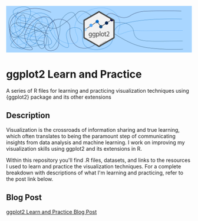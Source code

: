 ![ggplot2 Banner](./proj_header_005.jpg)

# ggplot2 Learn and Practice

A series of R files for learning and practicing visualization techniques using {ggplot2} package and its other extensions

## Description

Visualization is the crossroads of information sharing and true learning, which often translates to being the paramount step of communicating insights from data analysis and machine learning. I work on improving my visualization skills using ggplot2 and its extensions in R.

Within this repository you'll find .R files, datasets, and links to the resources I used to learn and practice the visualization techniques. For a complete breakdown with descriptions of what I'm learning and practicing, refer to the post link below.

## Blog Post
[ggplot2 Learn and Practice Blog Post](https://adam-bushman.com/project_posts/proj_ggplot2-learn-and-practice.html)
